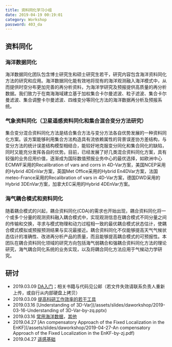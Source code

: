 ```yaml
---
title: 资料同化学习小组
date: 2019-04-19 00:19:01
category: Workshop
password: 403_da
---
```


## 资料同化
### 海洋数据同化
海洋数据同化团队包含博士研究生和硕士研究生若干，研究内容包含海洋资料同化方法的研究和应用。海洋数据同化能有效地将现有的海洋观测融入海洋模式中，从而提供时空分布更加完善的再分析资料，为海洋学研究及预报提供高质量的再分析数据。我们致力于在南海海域建立基于加权集合卡尔曼滤波、粒子滤波、集合卡尔曼滤波、集合调整卡尔曼滤波、四维变分等同化方法的海洋数据再分析及预报系统。
### 气象资料同化（卫星遥感资料同化和集合混合变分方法研究）
集合变分混合资料同化方法是结合集合方法与变分⽅法各自优势发展的一种资料同化方案。该方案能够利用集合方法构造具有流依赖属性的背景误差协方差结构，与变分方法的统计误差结构模型相结合，能较好地克服变分同化和集合同化的缺陷，同时又能充分发挥各⾃的优势。目前，已经发展了好几类混合资料同化方案，具有较强的业务应用价值，逐渐成为国际数值预报业务中心的最优选择，如欧洲中心ECMWF采用的Recalibration of vars and corrs in 4D-Var方案，美国NCEP采用的Hybrid 4DEnVar方案，英国Met Office采用的Hybrid En4DVar方案，法国meteo-France采用的Recalibration of vars in 4D-Var方案，德国DWD采用的Hybrid 3DEnVar方案，加拿大EC采用的Hybrid 4DEnVar方案。
### 海气耦合模式和资料同化
随着耦合模式的兴起，耦合资料同化(CDA)的需求也开始出现，耦合资料同化将一个或多个分量的观测资料融入耦合模式中，实现观测信息在耦合模式不同分量之间的传输和交换，寻求与模式物理和动力过程相一致的最优耦合模式状态估计，使耦合模式模拟或预报预测结果与实况最接近。耦合资料同化不仅能够提高天气气候状态估计的准确性、改进再分析产品的质量，而且能够提高耦合模式的可预报性。本团队在耦合资料同化领域的研究方向包括海气弱耦合和强耦合资料同化方法的理论研究，海气耦合同化系统的业务实现，以及将耦合同化方法应用于气候动力学研究。


## 研讨
* 2019.03.09 [DA入门](/assets/slides/daworkshop/2019-03-09-DA入门-by-cy.pptx)；相关书籍与代码见公邮（若文件失效请联系负责人重新上传，或自行从内部硬盘上拷贝）
* 2019.03.09 [提高科研工作效率的若干工具](/assets/slides/daworkshop/2019-03-09-提高科研工作效率的若干工具-by-dhb.jpg)
* 2019.03.16 [Understanding of 3D-Var](/assets/slides/daworkshop/2019-03-16-Understanding of 3D-Var-by-zq.pptx)
* 2019.03.16 [常用海洋数据](/assets/slides/daworkshop/2019-03-16-常用海洋数据-by-wpq.pptx)，[其他](/assets/slides/daworkshop/2019-03-16-wpq-others.zip)
* 2019.04.27 [An compensatory Approach of the Fixed Localization in the EnKF](/assets/slides/daworkshop/2019-04-27-An compensatory Approach of the Fixed Localization in the EnKF-by-zj.pdf)
* 2019.04.27 [遥感基础](/assets/slides/daworkshop/2019-04-27-遥感基础-by-zys.ppt)


